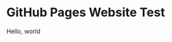 <!DOCTYPE html>
<html lang="en">
<head>
    <meta charset="utf-8"/>
    <title>Brian Li Portfolio</title>
</head>
<body>
<h1>GitHub Pages Website Test</h1>
<p>Hello, world</p>
</body>
</html>
